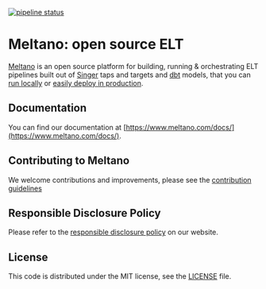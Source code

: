 [![pipeline status](https://gitlab.com/meltano/meltano/badges/master/pipeline.svg)](https://gitlab.com/meltano/meltano/commits/master)

# Meltano: open source ELT

[Meltano](https://meltano.com) is an open source platform for
building, running & orchestrating ELT pipelines built out of
[Singer](https://www.singer.io/) taps and targets and [dbt](https://www.getdbt.com)
models, that you can [run locally](https://meltano.com/docs/installation.html) or
[easily deploy in production](https://meltano.com/docs/production.html).

## Documentation

You can find our documentation at [https://www.meltano.com/docs/](https://www.meltano.com/docs/).

## Contributing to Meltano

We welcome contributions and improvements, please see the [contribution guidelines](https://meltano.com/docs/contributor-guide.html)

## Responsible Disclosure Policy

Please refer to the [responsible disclosure policy](https://meltano.com/docs/responsible-disclosure.html) on our website.

## License

This code is distributed under the MIT license, see the [LICENSE](LICENSE) file.
